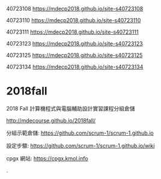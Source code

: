 40723108 https://mdecp2018.github.io/site-s40723108

40723110 https://mdecp2018.github.io/site-s40723110

40723111 https://mdecp2018.github.io/site-s40723111

40723123 https://mdecp2018.github.io/site-s40723123

40723125 https://mdecp2018.github.io/site-s40723125

40723134 https://mdecp2018.github.io/site-s40723134
# 2018fall
2018 Fall 計算機程式與電腦輔助設計實習課程分組倉儲

http://mdecourse.github.io/2018fall/

分組示範倉儲: https://github.com/scrum-1/scrum-1.github.io

設定步驟: https://github.com/scrum-1/scrum-1.github.io/wiki

cpgx 網站: https://cpgx.kmol.info

.
